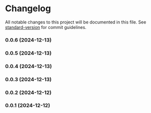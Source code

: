 # Changelog

All notable changes to this project will be documented in this file. See [standard-version](https://github.com/conventional-changelog/standard-version) for commit guidelines.

### 0.0.6 (2024-12-13)

### 0.0.5 (2024-12-13)

### 0.0.4 (2024-12-13)

### 0.0.3 (2024-12-13)

### 0.0.2 (2024-12-12)

### 0.0.1 (2024-12-12)
